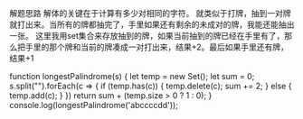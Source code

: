 解题思路
解体的关键在于计算有多少对相同的字符。
就类似于打牌，抽到一对牌就打出来。当所有的牌都抽完了，手里如果还有剩余的未成对的牌，我能还能抽出一张。
这里我用set集合来存放抽到的牌，如果当前抽到的牌已经在手里有了，那么把手里的那个牌和当前的牌凑成一对打出来，结果+2。最后如果手里还有牌，结果+1

function longestPalindrome(s) {
    let temp = new Set();
    let sum = 0;
    s.split("").forEach(c => {
        if (temp.has(c)) {
            temp.delete(c);
            sum += 2;
        } else {
            temp.add(c);
        }
    })
    return sum + (temp.size > 0 ? 1 : 0);
}
console.log(longestPalindrome('abccccdd'));